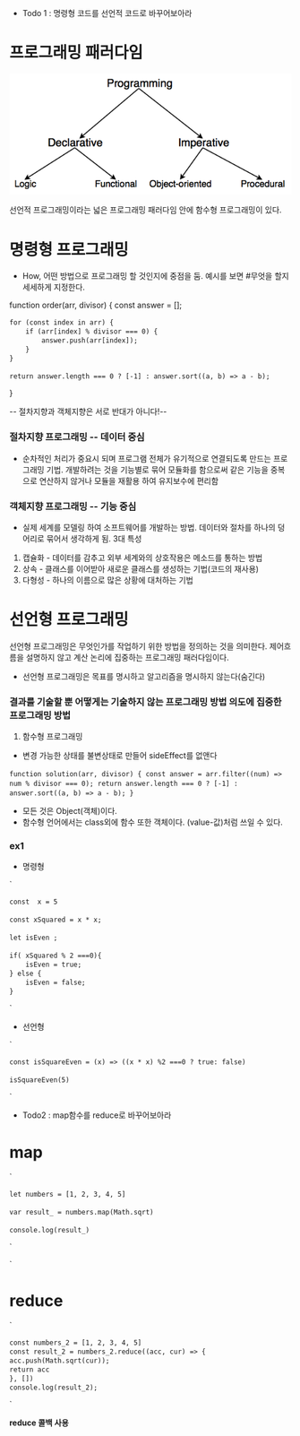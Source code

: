 - Todo 1 : 명령형 코드를 선언적 코드로 바꾸어보아라
  

# 프로그래밍 패러다임
<img src="./programming.png">

선언적 프로그래밍이라는 넓은 프로그래밍 패러다임 안에 함수형 프로그래밍이 있다.


# 명령형 프로그래밍
  - How, 어떤 방법으로 프로그래밍 할 것인지에 중점을 둠.
 예시를 보면 #무엇을 할지 세세하게 지정한다.

function order(arr, divisor) {
    const answer = [];

    for (const index in arr) {
        if (arr[index] % divisor === 0) {
            answer.push(arr[index]);
        }
    }

    return answer.length === 0 ? [-1] : answer.sort((a, b) => a - b);
}

-- 절차지향과 객체지향은 서로 반대가 아니다!--

### 절차지향 프로그래밍 -- 데이터 중심

 - 순차적인 처리가 중요시 되며 프로그램 전체가 유기적으로 연결되도록 만드는 프로그래밍 기법. 개발하려는 것을 기능별로 묶어 모듈화를 함으로써 같은 기능을 중복으로 연산하지 않거나 모듈을 재활용 하여 유지보수에 편리함


### 객체지향 프로그래밍 -- 기능 중심

- 실제 세계를 모델링 하여 소프트웨어를 개발하는 방법. 데이터와 절차를 하나의 덩어리로 묶어서 생각하게 됨.
3대 특성
 1. 캡슐화 - 데이터를 감추고 외부 세계와의 상호작용은 메소드를 통하는 방법
 2. 상속 - 클래스를 이어받아 새로운 클래스를 생성하는 기법(코드의 재사용)
 3. 다형성 - 하나의 이름으로 많은 상황에 대처하는 기법


# 선언형 프로그래밍
선언형 프로그래밍은 무엇인가를 작업하기 위한 방법을 정의하는 것을 의미한다. 제어흐름을 설명하지 않고 계산 논리에 집중하는 프로그래밍 패러다임이다.
 - 선언형 프로그래밍은 목표를 명시하고 알고리즘을 명시하지 않는다(숨긴다)

### 결과를 기술할 뿐 어떻게는 기술하지 않는 프로그래밍 방법 의도에 집중한 프로그래밍 방법

 1. 함수형 프로그래밍
  - 변경 가능한 상태를 불변상태로 만들어 sideEffect를 없앤다

`
function solution(arr, divisor) {
    const answer = arr.filter((num) => num % divisor === 0);
    return answer.length === 0 ? [-1] : answer.sort((a, b) => a - b);
}
`

 - 모든 것은 Object(객체)이다.
 - 함수형 언어에서는 class외에 함수 또한 객체이다. (value-값)처럼 쓰일 수 있다.


  ### ex1  
  * 명령형 
  
  `
    
    const  x = 5
    
    const xSquared = x * x;

    let isEven ;

    if( xSquared % 2 ===0){
        isEven = true;
    } else {
        isEven = false;
    }
  ` 

 * 선언형 

  `
    
    const isSquareEven = (x) => ((x * x) %2 ===0 ? true: false)

    isSquareEven(5)

  `


- Todo2 : map함수를 reduce로 바꾸어보아라

 # map

`
    
    let numbers = [1, 2, 3, 4, 5]

    var result_ = numbers.map(Math.sqrt)
    
    console.log(result_)
`


`


# reduce
`
    
    const numbers_2 = [1, 2, 3, 4, 5]
    const result_2 = numbers_2.reduce((acc, cur) => {
    acc.push(Math.sqrt(cur));
    return acc
    }, [])
    console.log(result_2);

`

**reduce 콜백 사용**


